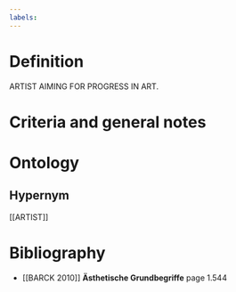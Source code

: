 ```yaml
---
labels: 
---
```


# Definition
ARTIST AIMING FOR PROGRESS IN ART.
# Criteria and general notes
# Ontology

## Hypernym
[[ARTIST]]
# Bibliography
- [[BARCK 2010]]
**Ästhetische Grundbegriffe** page 1.544
